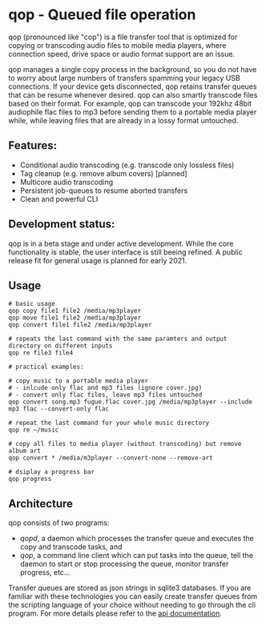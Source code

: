 # qop - Queued file operation

qop (pronounced like "cop") is a file transfer tool that is optimized for copying or transcoding audio files to mobile 
media players, where connection speed, drive space or audio format support are an issue.

qop manages a single copy process in the background, so you do not have to worry about large numbers of transfers
spamming your legacy USB connections. If your device gets disconnected, qop retains transfer queues that can be resume whenever desired. qop
can also smartly transcode files based on their format. For example, qop can transcode your 192khz 48bit audiophile flac files to mp3 before sending them to a portable media player while, while leaving files that are already in a lossy format untouched.


## Features:

* Conditional audio transcoding (e.g. transcode only lossless files) 
* Tag cleanup (e.g. remove album covers) [planned]
* Multicore audio transcoding
* Persistent job-queues to resume aborted transfers 
* Clean and powerful CLI


## Development status:

qop is in a beta stage and under active development. While the core functionality is stable, the user interface is still beeing refined. A public release fit for general usage is planned for early 2021.


## Usage 

```
# basic usage
qop copy file1 file2 /media/mp3player
qop move file1 file2 /media/mp3player
qop convert file1 file2 /media/mp3player

# repeats the last command with the same paramters and output directory on different inputs
qop re file3 file4

# practical examples: 

# copy music to a portable media player
# - inlcude only flac and mp3 files (ignore cover.jpg)
# - convert only flac files, leave mp3 files untouched
qop convert song.mp3 fugue.flac cover.jpg /media/mp3player --include mp3 flac --convert-only flac 

# repeat the last command for your whole music directory
qop re ~/music

# copy all files to media player (without transcoding) but remove album art
qop convert * /media/m3player --convert-none --remove-art  

# dsiplay a progress bar
qop progress 
```

## Architecture

qop consists of two programs: 

- *qopd*, a daemon which processes the transfer queue and executes the copy and transcode tasks, and 
- *qop*, a command line client which can put tasks into the queue, tell the daemon to start or stop processing
    the queue, monitor transfer progress, etc...
    
Transfer queues are stored as json strings in sqlite3 databases. If you are familiar with these 
technologies you can easily create transfer queues from the scripting language of your choice without needing to
go through the cli program. For more details please refer to the [api documentation](https://s-fleck.github.io/qop/).
 
